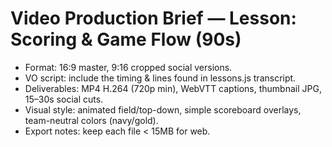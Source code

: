 # Video Production Brief — Lesson: Scoring & Game Flow (90s)
- Format: 16:9 master, 9:16 cropped social versions.
- VO script: include the timing & lines found in lessons.js transcript.
- Deliverables: MP4 H.264 (720p min), WebVTT captions, thumbnail JPG, 15–30s social cuts.
- Visual style: animated field/top-down, simple scoreboard overlays, team-neutral colors (navy/gold).
- Export notes: keep each file < 15MB for web.
